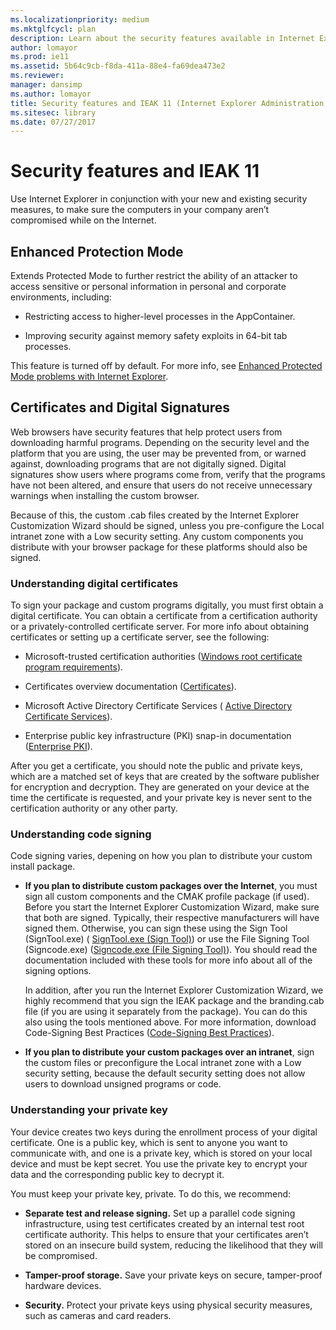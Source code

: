 ```yaml
---
ms.localizationpriority: medium
ms.mktglfcycl: plan
description: Learn about the security features available in Internet Explorer 11 and IEAK 11.
author: lomayor
ms.prod: ie11
ms.assetid: 5b64c9cb-f8da-411a-88e4-fa69dea473e2
ms.reviewer: 
manager: dansimp
ms.author: lomayor
title: Security features and IEAK 11 (Internet Explorer Administration Kit 11 for IT Pros)
ms.sitesec: library
ms.date: 07/27/2017
---
```



# Security features and IEAK 11
Use Internet Explorer in conjunction with your new and existing security measures, to make sure the computers in your company aren’t compromised while on the Internet.

## Enhanced Protection Mode
Extends Protected Mode to further restrict the ability of an attacker to access sensitive or personal information in personal and corporate environments, including:

-   Restricting access to higher-level processes in the AppContainer.

-   Improving security against memory safety exploits in 64-bit tab processes.

This feature is turned off by default. For more info, see [Enhanced Protected Mode problems with Internet Explorer](../ie11-deploy-guide/enhanced-protected-mode-problems-with-ie11.md).

## Certificates and Digital Signatures
Web browsers have security features that help protect users from downloading harmful programs. Depending on the security level and the platform that you are using, the user may be prevented from, or warned against, downloading programs that are not digitally signed. Digital signatures show users where programs come from, verify that the programs have not been altered, and ensure that users do not receive unnecessary warnings when installing the custom browser.

Because of this, the custom .cab files created by the Internet Explorer Customization Wizard should be signed, unless you pre-configure the Local intranet zone with a Low security setting. Any custom components you distribute with your browser package for these platforms should also be signed.

### Understanding digital certificates
To sign your package and custom programs digitally, you must first obtain a digital certificate. You can obtain a certificate from a certification authority or a privately-controlled certificate server. For more info about obtaining certificates or setting up a certificate server, see the following:

-   Microsoft-trusted certification authorities ([Windows root certificate program requirements](https://go.microsoft.com/fwlink/p/?LinkId=759697)).

-   Certificates overview documentation ([Certificates](https://go.microsoft.com/fwlink/p/?LinkId=759698)).

-   Microsoft Active Directory Certificate Services ( [Active Directory Certificate Services](https://go.microsoft.com/fwlink/p/?LinkId=259521)).

-   Enterprise public key infrastructure (PKI) snap-in documentation ([Enterprise PKI](https://go.microsoft.com/fwlink/p/?LinkId=259526)).

After you get a certificate, you should note the public and private keys, which are a matched set of keys that are created by the software publisher for encryption and decryption. They are generated on your device at the time the certificate is requested, and your private key is never sent to the certification authority or any other party.

### Understanding code signing
Code signing varies, depening on how you plan to distribute your custom install package.

-   **If you plan to distribute custom packages over the Internet**, you must sign all custom components and the CMAK profile package (if used). Before you start the Internet Explorer Customization Wizard, make sure that both are signed. Typically, their respective manufacturers will have signed them. Otherwise, you can sign these using the Sign Tool (SignTool.exe) ( [SignTool.exe (Sign Tool)](https://go.microsoft.com/fwlink/p/?LinkId=71298)) or use the File Signing Tool (Signcode.exe) ([Signcode.exe (File Signing Tool)](https://go.microsoft.com/fwlink/p/?LinkId=71299)). You should read the documentation included with these tools for more info about all of the signing options.<p>
In addition, after you run the Internet Explorer Customization Wizard, we highly recommend that you sign the IEAK package and the branding.cab file (if you are using it separately from the package). You can do this also using the tools mentioned above. For more information, download Code-Signing Best Practices ([Code-Signing Best Practices](https://go.microsoft.com/fwlink/p/?LinkId=71300)).

-   **If you plan to distribute your custom packages over an intranet**, sign the custom files or preconfigure the Local intranet zone with a Low security setting, because the default security setting does not allow users to download unsigned programs or code.

### Understanding your private key
Your device creates two keys during the enrollment process of your digital certificate. One is a public key, which is sent to anyone you want to communicate with, and one is a private key, which is stored on your local device and must be kept secret. You use the private key to encrypt your data and the corresponding public key to decrypt it.

You must keep your private key, private. To do this, we recommend:

-   **Separate test and release signing.** Set up a parallel code signing infrastructure, using test certificates created by an internal test root certificate authority. This helps to ensure that your certificates aren’t stored on an insecure build system, reducing the likelihood that they will be compromised.

-   **Tamper-proof storage.** Save your private keys on secure, tamper-proof hardware devices.

-   **Security.** Protect your private keys using physical security measures, such as cameras and card readers.

